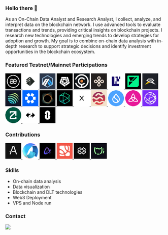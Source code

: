 ### Hello there 👋

As an On-Chain Data Analyst and Research Analyst, I collect, analyze, and interpret data on the blockchain network. I use advanced tools to evaluate transactions and trends, providing critical insights on blockchain projects. I research new technologies and emerging trends to develop strategies for adoption and growth. My goal is to combine on-chain data analysis with in-depth research to support strategic decisions and identify investment opportunities in the blockchain ecosystem. 

### Featured Testnet/Mainnet Participations 

<a href="https://www.aevo.xyz/" target="_blank">
  <img src="https://github.com/nopBlink/nopBlink/blob/main/Icons/AEVO.png" alt="AEVO" width="50" height="50">
</a>
<a href="https://www.altlayer.io/" target="_blank">
  <img src="https://github.com/nopBlink/nopBlink/blob/main/Icons/ALT.png" alt="Altlayer" width="50" height="50">
</a>
<a href="https://arbitrum.io/" target="_blank">
  <img src="https://github.com/nopBlink/nopBlink/blob/main/Icons/ARB.png" alt="Arbitrum" width="50" height="50">
</a>
<a href="https://www.arkhamintelligence.com/" target="_blank">
  <img src="https://github.com/nopBlink/nopBlink/blob/main/Icons/ARKM.png" alt="ARKHAM" width="50" height="50">
</a>
<a href="https://babylonchain.io/" target="_blank">
  <img src="https://github.com/nopBlink/nopBlink/blob/main/Icons/BABYLON.jpg" alt="Babylon" width="50" height="50">
</a>
<a href="https://dymension.xyz/" target="_blank">
  <img src="https://github.com/nopBlink/nopBlink/blob/main/Icons/DYM.png" alt="Dymension" width="50" height="50">
</a>
<a href="https://www.eigenlayer.xyz/" target="_blank">
  <img src="https://github.com/nopBlink/nopBlink/blob/main/Icons/EIGEN.png" alt="EIGEN" width="50" height="50">
</a>
<a href="https://fuel.network/">
  <img src="https://github.com/nopBlink/nopBlink/blob/main/Icons/FUEL.png" alt="FUEL" width="50" height="50">
</a>
<a href="https://gameswift.io/" target="_blank">
  <img src="https://github.com/nopBlink/nopBlink/blob/main/Icons/GSWIFT.png" alt="GSWIFT" width="50" height="50">
</a>
<a href="https://station.jup.ag/" target="_blank">
  <img src="https://github.com/nopBlink/nopBlink/blob/main/Icons/JUP.png" alt="Jupiter" width="50" height="50">
</a>
<a href="https://omni.network/" target="_blank">
  <img src="https://github.com/nopBlink/nopBlink/blob/main/Icons/OMNI.png" alt="Omni" width="50" height="50">
</a>
<a href="https://penumbra.zone/">
  <img src="https://github.com/nopBlink/nopBlink/blob/main/Icons/UM.png" alt="Penumbra" width="50" height="50">
</a>
<a href="https://www.polyhedra.network/" target="_blank">
  <img src="https://github.com/nopBlink/nopBlink/blob/main/Icons/ZKJ.png" alt="Polyhedra" width="50" height="50">
</a>
<a href="https://nexus.xyz/" target="_blank">
  <img src="https://github.com/nopBlink/nopBlink/blob/main/Icons/nexus.png" alt="Nexus" width="50" height="50">
</a>
<a href="https://www.sei.io/" target="_blank">
  <img src="https://github.com/nopBlink/nopBlink/blob/main/Icons/SEI.png" alt="SEI" width="50" height="50">
</a>
<a href="https://sui.io/" target="_blank">
  <img src="https://github.com/nopBlink/nopBlink/blob/main/Icons/SUI.png" alt="SUI" width="50" height="50">
</a>
<a href="https://taiko.xyz/" target="_blank">
  <img src="https://github.com/nopBlink/nopBlink/blob/main/Icons/TAIKO.png" alt="Taiko" width="50" height="50">
</a>
<a href="https://celestia.org/" target="_blank">
  <img src="https://github.com/nopBlink/nopBlink/blob/main/Icons/TIA.png" alt="Celestia" width="50" height="50">
</a>
<a href="https://www.zetachain.com/" target="_blank">
  <img src="https://github.com/nopBlink/nopBlink/blob/main/Icons/ZETA.png" alt="ZetaChain" width="50" height="50">
</a>
<a href="https://zksync.io/" target="_blank">
  <img src="https://github.com/nopBlink/nopBlink/blob/main/Icons/ZK.png" alt="ZkSync" width="50" height="50">
</a>
<a href="https://layerzero.network/" target="_blank">
  <img src="https://github.com/nopBlink/nopBlink/blob/main/Icons/ZRO.png" alt="LayerZero" width="50" height="50">
</a>

### Contributions

<a href="https://aleo.org/">
  <img src="https://github.com/nopBlink/nopBlink/blob/main/Icons/ALEO.png" alt="ALEO" width="50" height="50">
</a>
<a href="https://www.availproject.org/">
  <img src="https://github.com/nopBlink/nopBlink/blob/main/Icons/AVAIL.png" alt="AVAIL" width="50" height="50">
</a>
<a href="https://www.airchains.io/" target="_blank">
  <img src="https://github.com/nopBlink/nopBlink/blob/main/Icons/Airchains.jpg" alt="Airchains" width="50" height="50">
</a>
<a href="https://www.nubit.org/" target="_blank">
  <img src="https://github.com/nopBlink/nopBlink/blob/main/Icons/nubit.png" alt="nubit" width="50" height="50">
</a>
<a href="https://www.polymerlabs.org/">
  <img src="https://github.com/nopBlink/nopBlink/blob/main/Icons/POLY.jpg" alt="Polymer" width="50" height="50">
</a>
<a href="https://tea.xyz/">
  <img src="https://github.com/nopBlink/nopBlink/blob/main/Icons/tea.jpg" alt="tea" width="50" height="50">
</a>

### Skills

- On-chain data analysis
- Data visualization
- Blockchain and DLT technologies
- Web3 Deployment
- VPS and Node run

### Contact

<a href="mailto:nopblinked@protonmail.com" target="_blank"> 
<img src="https://img.shields.io/badge/nopblinked@protonmail.com-purple?style=flat-roundedrectangle&logo=Gmail&logoColor=white" t=mail style="margin-bottom: 5px;" />

<!--

- Python and Machine Learning
- Python for data analysis
- Data visualization (Tableau, Power BI) 
- Javascript, CSS & HTML basics

**nopBlink/nopBlink** is a ✨ _special_ ✨ repository because its `README.md` (this file) appears on your GitHub profile.
Here are some ideas to get you started:

- 🔭 I’m currently working on ...
- 🌱 I’m currently learning ...
- 👯 I’m looking to collaborate on ...
- 🤔 I’m looking for help with ...
- 💬 Ask me about ...
- 📫 How to reach me: ...
- 😄 Pronouns: ...
- ⚡ Fun fact: ...
-->
